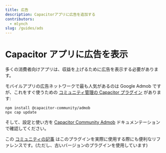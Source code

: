 ```yaml
---
title: 広告
description: Capacitorアプリに広告を追加する
contributors:
  - mlynch
slug: /guides/ads
---
```


# Capacitor アプリに広告を表示

多くの消費者向けアプリは、収益を上げるために広告を表示する必要があります。

モバイルアプリの広告ネットワークで最も人気があるのは Google Admob ですが、これをすぐ使うための [コミュニティ管理の Capacitor プラグイン](https://github.com/capacitor-community/admob) があります:

```shell
npm install @capacitor-community/admob
npx cap update
```

そして、設定と使い方を [Capacitor Community Admob](https://github.com/capacitor-community/admob) ドキュメンテーションで確認してください。

この [コミュニティの記事](https://medium.com/enappd/implement-admob-in-ionic-react-capacitor-apps-ebc7af360b41) はこのプラグインを実際に使用する際にも便利なリファレンスです。(ただし、古いバージョンのプラグインを使用しています)
